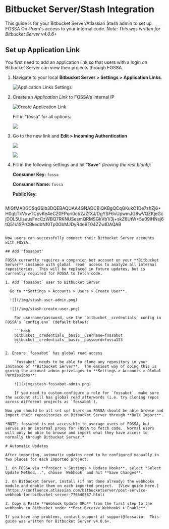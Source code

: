 # Bitbucket Server/Stash Integration

This guide is for your Bitbucket Server/Atlassian Stash admin to set up FOSSA On-Prem's access to your internal code.  *Note: This was written for Bitbucket Server v4.0.6+*

## Set up Application Link

You first need to add an application link so that users with a login on Bitbucket Server can view their projects through FOSSA.

1. Navigate to your local **Bitbucket Server > Settings > Application Links**.

	![Application Links Settings](/img/stash-dashboard-view.png)

2. Create an *Application Link* to FOSSA's internal IP

	![Create Application Link](/img/stash-add-link-view.png)

	Fill in "fossa" for all options:

	![](/img/stash-add-link.png)

3. Go to the new link and **Edit > Incoming Authentication**

	![](/img/stash-edit-link.png)

	![](/img/stash-configure-auth.png)

4. Fill in the following settings and hit "**Save**" *(leaving the rest blank)*:

	**Consumer Key:** `fossa`

	**Consumer Name:** `fossa`

	**Public Key:** 

	```bash
MIGfMA0GCSqGSIb3DQEBAQUAA4GNADCBiQKBgQCqGKukO1De7zhZj6+H0qtjTkVxwTCpvKe4eCZ0FPqri0cb2JZfXJ/DgYSF6vUpwmJG8wVQZKjeGcjDOL5UlsuusFncCzWBQ7RKNUSesmQRMSGkVb1/3j+skZ6UtW+5u09lHNsj6tQ51s1SPrCBkedbNf0Tp0GbMJDyR4e9T04ZZwIDAQAB
```

Now users can successfully connect their Bitbucket Server accounts with FOSSA.

## Add 'fossabot'

FOSSA currently requires a companion bot account on your **Bitbucket Server** instance with global `read` access to analyze all internal repositories.  This will be replaced in future updates, but is currently required for FOSSA to fetch code.  

1. Add `fossabot` user to Bitbucket Server
	
  Go to **Settings > Accounts > Users > Create User**.

  ![](/img/stash-user-admin.png)

  ![](/img/stash-create-user.png)

	For username/password, use the `bitbucket__credentials` config in FOSSA's `config.env` (default below):

	```bash
	bitbucket__credentials__basic__username=fossabot
	bitbucket__credentials__basic__password=fossa123
	```

2. Ensure `fossabot` has global read access

	`fossabot` needs to be able to clone any repository in your instance of **Bitbucket Server**.  The easiest way of doing this is giving the account admin privelages in **Settings > Accounts > Global Permissions**:

	![](/img/stash-fossabot-admin.png)

	If you need to custom-configure a role for `fossabot`, make sure the account still has global read afterwards (i.e. try cloning repos across different projects as `fossabot`).

Now you should be all set up! Users on FOSSA should be able browse and import their repositories on Bitbucket Server through **Bulk Import**.

*NOTE: fossabot is not accessible to average users of FOSSA, but serves as an internal proxy for FOSSA to fetch code.  Normal users will only be able to browse and import what they have access to normally through Bitbucket Server.*

# Automatic Updates

After importing, automatic updates need to be configured manually in two places for each imported project.

1. On FOSSA via **Project > Settings > Update Hooks**, select "Select Update Method...", choose `Webhook` and hit **Save Changes**.

2. On Bitbucket Server, install (if not done already) the webhooks module and enable them on each imported project.  [View guide here.](https://confluence.atlassian.com/bitbucketserver/post-service-webhook-for-bitbucket-server-776640367.html)

3. Copy & Paste **Webhook Update URL** from the first step to the webhooks in Bitbucket under **Post-Receive Webhooks > Enable**.

If you have any problems, contact support at support@fossa.io.  This guide was written for Bitbucket Server v4.0.6+.